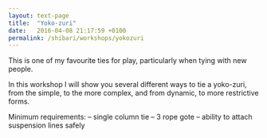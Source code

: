 ```yaml
---
layout: text-page
title:  "Yoko-zuri"
date:   2016-04-08 21:17:59 +0100
permalink: /shibari/workshops/yokozuri
---
```

This is one of my favourite ties for play, particularly when tying with new people.

In this workshop I will show you several different ways to tie a yoko-zuri, from the simple, to the more complex, and from dynamic, to more restrictive forms.

Minimum requirements:
– single column tie
– 3 rope gote
– ability to attach suspension lines safely
